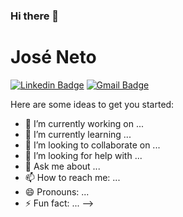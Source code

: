 ### Hi there 👋

# José Neto
[![Linkedin Badge](https://img.shields.io/badge/-joseNeto-blue?style=flat-square&logo=Linkedin&logoColor=white&link=https://www.linkedin.com/in/danielobara/)](https://www.linkedin.com/in/danielobara/)
[![Gmail Badge](https://img.shields.io/badge/-josenetopr@gmail.com-c14438?style=flat-square&logo=Gmail&logoColor=white&link=mailto:josenetopr@gmail.com)](mailto:danieltsutomu@gmail.com)

Here are some ideas to get you started:

- 🔭 I’m currently working on ...
- 🌱 I’m currently learning ...
- 👯 I’m looking to collaborate on ...
- 🤔 I’m looking for help with ...
- 💬 Ask me about ...
- 📫 How to reach me: ...
- 😄 Pronouns: ...
- ⚡ Fun fact: ...
-->

